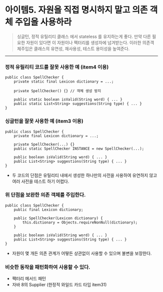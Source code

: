 # 아이템5. 자원을 직접 명시하지 말고 의존 객체 주입을 사용하라
> 싱글턴, 정적 유틸리티 클래스 에서 stateless 를 유지하는게 좋다. 만약 다른 필요한 자원이 있다면 
이 자원이나 팩터리를 생성자에 넘겨받는다. 이러한 의존객체주입은 클래스의 유연성, 재사용성, 테스트 용이성을 높여준다.

-----

### 정적 유릴리티 코드를 잘못 사용한 예 (item4 이용)
```$xslt
public class SpellChecker {
    private static final Lexicon dictionary = ...;
    
    private SpellChecker() {} // 객체 생성 방지
    
    public static boolean isValid(String word) { ... }
    public static List<String> suggestions(String type) { ... }
}
```

### 싱글턴을 잘못 사용한 예 (item3 이용)
```$xslt
public class SpellChecker {
    private final Lexicon dictionary = ...;
    
    private SpellChecker(...) {}
    public static SpellChecker INSTANCE = new SpellChecker(...);
    
    public boolean isValid(String word) { ... }
    public List<String> suggestions(String type) { ... } 
}
```
- 두 코드의 단점은 유틸리티 내에서 생성한 하나만의 사전을 사용하여 유연하지 않고 여러 사전을 테스트 하기 어렵다.

### 위 단점을 보완한 의존 객체를 주입한다.
```$xslt
public class SpellChecker {
    public final Lexicon dictionary;
    
    public SpellChecker(Lexicon dictionary) {
        this.dictionary = Objects.requireNonNull(dictionary);
    }
    
    public boolean isValid(String word) { ... }
    public List<String> suggestions(String type) { ... }
}

```
- 자원이 몇 개든 의존 관계가 어떻든 상관없이 사용할 수 있으며 불변을 보장한다.

### 비슷한 동작을 패턴화하여 사용할 수 있다.
- 팩터리 메서드 패턴
- 자바 8의 Supplier<T> (한정적 와일드 카드 타입 item31)
